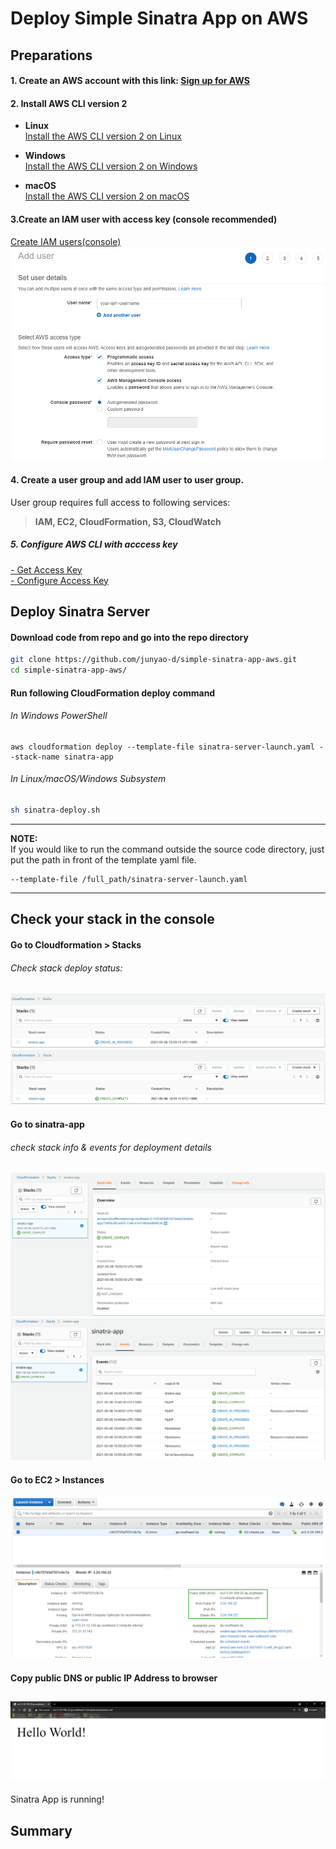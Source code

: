 # Deploy Simple Sinatra App on AWS

## Preparations
#### 1. Create an AWS account with this link: [Sign up for AWS](https://portal.aws.amazon.com/billing/signup#/start)
#### 2. Install AWS CLI version 2
- **Linux**  
[Install the AWS CLI version 2 on Linux](https://docs.aws.amazon.com/cli/latest/userguide/install-cliv2-linux.html#cliv2-linux-install)

- **Windows**  
[Install the AWS CLI version 2 on Windows](https://docs.aws.amazon.com/cli/latest/userguide/install-cliv2-windows.html)

- **macOS**  
[Install the AWS CLI version 2 on macOS](https://docs.aws.amazon.com/cli/latest/userguide/install-cliv2-mac.html)

#### 3.Create an IAM user with access key (console recommended)  
[Create IAM users(console)](https://docs.aws.amazon.com/IAM/latest/UserGuide/id_users_create.html#id_users_create_console)
![](assets/create-iam-user.png)



#### 4. Create a user group and add IAM user to user group. 
User group requires full access to following services:  
>**IAM, EC2, CloudFormation, S3, CloudWatch**
##### 5. Configure AWS CLI with acccess key   
[- Get Access Key](https://docs.aws.amazon.com/powershell/latest/userguide/pstools-appendix-sign-up.html)  
[- Configure Access Key](https://docs.aws.amazon.com/cli/latest/userguide/cli-configure-files.html)

## Deploy Sinatra Server
#### Download code from repo and go into the repo directory
```bash
git clone https://github.com/junyao-d/simple-sinatra-app-aws.git
cd simple-sinatra-app-aws/
```
#### Run following CloudFormation deploy command
###### In Windows PowerShell
```
aws cloudformation deploy --template-file sinatra-server-launch.yaml --stack-name sinatra-app
```
###### In Linux/macOS/Windows Subsystem 
```bash
sh sinatra-deploy.sh
```
---
**NOTE:**  
If you would like to run the command outside the source code directory, just put the path in front of the template yaml file.
```
--template-file /full_path/sinatra-server-launch.yaml
```
---
## Check your stack in the console
#### Go to Cloudformation > Stacks
###### Check stack deploy status: 
![](assets/cloudformation-inprogress.png)
![](assets/cloudformation-complete.png)
#### Go to sinatra-app
###### check stack info & events for deployment details
![](assets/stack-info.png)
![](assets/stack-events.png)

#### Go to EC2 > Instances
![](assets/ec2-instance-info.png)

#### Copy public DNS or public IP Address to browser
![](assets/app-page.png)
---
Sinatra App is running!

## Summary